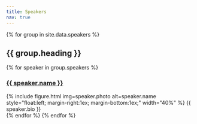 ```yaml
---
title: Speakers
nav: true
---
```


{% for group in site.data.speakers %}
## {{ group.heading }}

{% for speaker in group.speakers %}
<h3><a href="{{ speaker.url }}">{{ speaker.name }}</a></h3>

<div style="content: ''; clear: both; display: table;"><!-- "clearfix hack" so image does not overflow outside container -->
{% include figure.html img=speaker.photo alt=speaker.name style="float:left; margin-right:1ex; margin-bottom:1ex;" width="40%" %}
{{ speaker.bio }}
</div>
{% endfor %}
{% endfor %}

